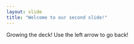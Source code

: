 ```yaml
---
layout: slide
title: "Welcome to our second slide!"
---
```

Growing the deck!
Use the left arrow to go back!
